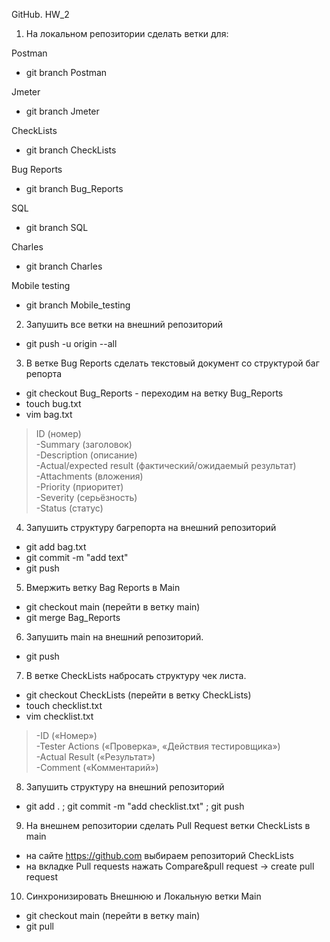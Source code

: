 GitHub. HW_2
1. На локальном репозитории сделать ветки для:

Postman
+ git branch Postman

Jmeter
+ git branch Jmeter

CheckLists
+ git branch CheckLists

Bug Reports
+ git branch Bug_Reports

SQL
+ git branch  SQL

Charles
+ git branch Charles

Mobile testing
+ git branch Mobile_testing

2. Запушить все ветки на внешний репозиторий
+ git push -u origin --all

3. В ветке Bug Reports сделать текстовый документ со структурой баг репорта
+ git checkout Bug_Reports - переходим на ветку Bug_Reports
+ touch bug.txt
+ vim bag.txt

>ID (номер)  
-Summary (заголовок)    
-Description (описание)  
-Actual/expected result (фактический/ожидаемый результат)  
-Attachments (вложения)  
-Priority (приоритет)  
-Severity (серьёзность)  
-Status (статус)   

4. Запушить структуру багрепорта на внешний репозиторий
+ git add bag.txt 
+ git commit -m "add text"
+ git push

5. Вмержить ветку Bag Reports в Main
+ git checkout main (перейти в ветку main)
+ git merge Bag_Reports

6. Запушить main на внешний репозиторий.
+ git push

7. В ветке CheckLists набросать структуру чек листа.
+ git checkout CheckLists (перейти в ветку CheckLists)
+ touch checklist.txt
+ vim checklist.txt

>-ID («Номер»)  
-Tester Actions («Проверка», «Действия тестировщика»)  
-Actual Result («Результат»)  
-Comment («Комментарий»)  

8. Запушить структуру на внешний репозиторий
+ git add . ; git commit -m "add checklist.txt" ; git push

9. На внешнем репозитории сделать Pull Request ветки CheckLists в main

+ на сайте https://github.com выбираем репозиторий CheckLists 
+ на вкладке Pull requests нажать Compare&pull request -> create pull request

10. Синхронизировать Внешнюю и Локальную ветки Main
+ git checkout main (перейти в ветку main)
+ git pull
